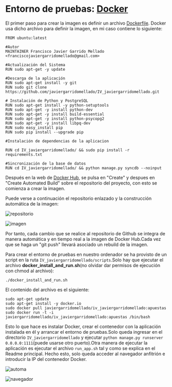 # Entorno de pruebas: [Docker](https://www.docker.com/)

El primer paso para crear la imagen es definir un archivo [Dockerfile](https://github.com/javiergarridomellado/IV_javiergarridomellado/blob/master/Dockerfile).  Docker usa dicho archivo para definir la imagen, en mi caso contiene lo siguiente:
```
FROM ubuntu:latest

#Autor
MAINTAINER Francisco Javier Garrido Mellado <franciscojaviergarridomellado@gmail.com>

#Actualización del Sistema 
RUN sudo apt-get -y update

#Descarga de la aplicación
RUN sudo apt-get install -y git
RUN sudo git clone https://github.com/javiergarridomellado/IV_javiergarridomellado.git

# Instalación de Python y PostgreSQL
RUN sudo apt-get install -y python-setuptools
RUN sudo apt-get -y install python-dev
RUN sudo apt-get -y install build-essential
RUN sudo apt-get -y install python-psycopg2
RUN sudo apt-get -y install libpq-dev
RUN sudo easy_install pip
RUN sudo pip install --upgrade pip

#Instalación de dependencias de la aplicacion

RUN cd IV_javiergarridomellado/ && sudo pip install -r requirements.txt

#Sincronización de la base de datos
RUN cd IV_javiergarridomellado/ && python manage.py syncdb --noinput

```
Después en la web de [Docker Hub](https://hub.docker.com/), se pulsa en "Create" y despues en "Create Automated Build" sobre el repositorio del proyecto, con esto se comienza a crear la imagen.

Puede verse a continuación el repositorio enlazado y la construcción automática de la imagen:

![repositorio](http://i1045.photobucket.com/albums/b457/Francisco_Javier_G_M/enlace_zpsmkcd2cx6.png)

![imagen](http://i1045.photobucket.com/albums/b457/Francisco_Javier_G_M/imagen_zpstbyi9pf3.png)

Por tanto, cada cambio que se realice al repositorio de Github se integra de manera automática y en tiempo real a la imagen de Docker Hub.Cada vez que se haga un "git push" llevará asociado un rebuild de la imagen.

Para crear el entorno de pruebas en nuestro ordenador se ha provisto de un script en la ruta `IV_javiergarridomellado/scripts`.Solo hay que ejecutar el archivo **docker_install_and_run.sh**(no olvidar dar permisos de ejecución con chmod al archivo):
```
./docker_install_and_run.sh
```
El contenido del archivo es el siguiente:
```
sudo apt-get update
sudo apt-get install -y docker.io
sudo docker pull javiergarridomellado/iv_javiergarridomellado:apuestas
sudo docker run -t -i javiergarridomellado/iv_javiergarridomellado:apuestas /bin/bash
```
Esto lo que hace es instalar Docker, crear el contenedor con la aplicación instalada en él y arrancar el entorno de pruebas.Solo queda ingresar en el directorio `IV_javiergarridomellado` y ejecutar `python manage.py runserver 0.0.0.0:1111`(puede usarse otro puerto).Otra manera de ejecutar la aplicación es ejecutar el archivo `run_app.sh` tal y como se explica en el Readme principal.
Hecho esto, solo queda acceder al navegador anfitrión e introducir la IP del contenedor Docker.

![automa](http://i1045.photobucket.com/albums/b457/Francisco_Javier_G_M/automa_zpsajhntukm.png)

![navegador](http://i1045.photobucket.com/albums/b457/Francisco_Javier_G_M/nav_zpszfauvqbh.png)
